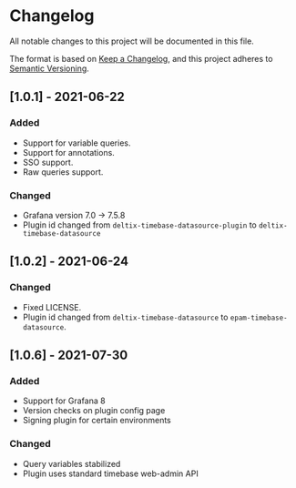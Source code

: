 # Changelog
All notable changes to this project will be documented in this file.

The format is based on [Keep a Changelog](https://keepachangelog.com/en/1.0.0/),
and this project adheres to [Semantic Versioning](https://semver.org/spec/v2.0.0.html).

## [1.0.1] - 2021-06-22

### Added
- Support for variable queries.
- Support for annotations.
- SSO support.
- Raw queries support.

### Changed
- Grafana version 7.0 -> 7.5.8
- Plugin id changed from `deltix-timebase-datasource-plugin` to `deltix-timebase-datasource`

## [1.0.2] - 2021-06-24

### Changed
- Fixed LICENSE.
- Plugin id changed from `deltix-timebase-datasource` to `epam-timebase-datasource`.

## [1.0.6] - 2021-07-30

### Added
- Support for Grafana 8
- Version checks on plugin config page
- Signing plugin for certain environments

### Changed
- Query variables stabilized
- Plugin uses standard timebase web-admin API

